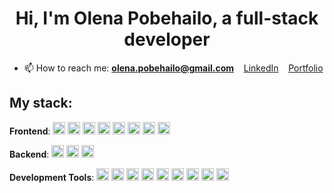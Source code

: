 <h1 align="center"> Hi, I'm Olena Pobehailo, a full-stack developer</h1>

- 📫 How to reach me:  **olena.pobehailo@gmail.com** &nbsp;&nbsp; <a href="https://www.linkedin.com/in/olena-pobehailo/">LinkedIn</a>  &nbsp;&nbsp; <a href="https://olena-pobehailo.vercel.app/">Portfolio</a> 

## My stack:

**Frontend**: 
<img src="https://img.shields.io/badge/html5-%23E34F26.svg?style=for-the-badge&logo=html5&logoColor=white" height="20" /> <img src="https://img.shields.io/badge/CSS3-1572B6?style=for-the-badge&logo=css3&logoColor=white" height="20" /> <img src="https://img.shields.io/badge/SASS-hotpink.svg?style=for-the-badge&logo=SASS&logoColor=white" height="20" /> <img src="https://img.shields.io/badge/javascript-%23323330.svg?style=for-the-badge&logo=javascript&logoColor=%23F7DF1E" height="20" /> <img src="https://img.shields.io/badge/react-%2320232a.svg?style=for-the-badge&logo=react&logoColor=%2361DAFB" height="20" /> <img src="https://img.shields.io/badge/redux-%23593d88.svg?style=for-the-badge&logo=redux&logoColor=white" height="20" /> <img src="https://img.shields.io/badge/typescript-%23007ACC.svg?style=for-the-badge&logo=typescript&logoColor=white" height="20" /> <img src="https://img.shields.io/badge/next.js-%23000000.svg?style=for-the-badge&logo=nextdotjs&logoColor=white" height="20" />


**Backend**: 
<img src="https://img.shields.io/badge/node.js-6DA55F?style=for-the-badge&logo=node.js&logoColor=white" height="20" /> <img src="https://img.shields.io/badge/Express.js-000000?style=for-the-badge&logo=express&logoColor=white" height="20" /> <img src="https://img.shields.io/badge/MongoDB-47A248?style=for-the-badge&logo=mongodb&logoColor=white" height="20" />

**Development Tools**: 
<img src="https://img.shields.io/badge/Visual%20Studio%20Code-0078d7.svg?style=for-the-badge&logo=visual-studio-code&logoColor=white" height="20" /> <img src="https://img.shields.io/badge/Figma-%23F24E1E.svg?style=for-the-badge&logo=figma&logoColor=white" height="20" /> <img src="https://img.shields.io/badge/GitHub-%23121011.svg?style=for-the-badge&logo=github&logoColor=white" height="20" /> <img src="https://img.shields.io/badge/Git-%23F05033.svg?style=for-the-badge&logo=git&logoColor=white" height="20" /> <img src="https://img.shields.io/badge/Vercel-%23000000.svg?style=for-the-badge&logo=vercel&logoColor=white" height="20" /> <img src="https://img.shields.io/badge/Postman-FF6C37?style=for-the-badge&logo=postman&logoColor=white" height="20" /> <img src="https://img.shields.io/badge/Trello-%23026AA7.svg?style=for-the-badge&logo=Trello&logoColor=white" height="20" /> <img src="https://img.shields.io/badge/render-%233f3f3f.svg?style=for-the-badge&logoColor=white" height="20" /> <img src="https://img.shields.io/badge/Firebase-FFCA28?style=for-the-badge&logo=firebase&logoColor=black" height="20" />


<!--
**OlenaPobehailo/OlenaPobehailo** is a ✨ _special_ ✨ repository because its `README.md` (this file) appears on your GitHub profile.

Here are some ideas to get you started:

- 🔭 I’m currently working on ...
- 🌱 I’m currently learning ...
- 👯 I’m looking to collaborate on ...
- 🤔 I’m looking for help with ...
- 💬 Ask me about ...
- 😄 Pronouns: ...
- ⚡ Fun fact: ...
-->
